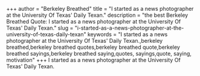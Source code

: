 +++
author = "Berkeley Breathed"
title = "I started as a news photographer at the University Of Texas' Daily Texan."
description = "the best Berkeley Breathed Quote: I started as a news photographer at the University Of Texas' Daily Texan."
slug = "i-started-as-a-news-photographer-at-the-university-of-texas-daily-texan"
keywords = "I started as a news photographer at the University Of Texas' Daily Texan.,berkeley breathed,berkeley breathed quotes,berkeley breathed quote,berkeley breathed sayings,berkeley breathed saying,quotes, sayings,quote, saying, motivation"
+++
I started as a news photographer at the University Of Texas' Daily Texan.
